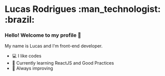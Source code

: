 

<h1>Lucas Rodrigues :man_technologist: :brazil: </h1> 

### Hello! Welcome to my profile 👋

My name is Lucas and I'm front-end developer.

- :computer: I like codes 
- 🌱 Currently learning ReactJS and Good Practices
- :open_book: Always improving


<br>
<br>
<br>
<br>
<br>

<br>



